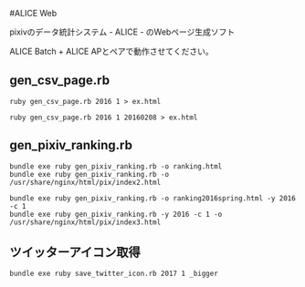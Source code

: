 #ALICE Web

pixivのデータ統計システム - ALICE - のWebページ生成ソフト

ALICE Batch + ALICE APとペアで動作させてください。



## gen_csv_page.rb

```
ruby gen_csv_page.rb 2016 1 > ex.html

ruby gen_csv_page.rb 2016 1 20160208 > ex.html
```

## gen_pixiv_ranking.rb

```
bundle exe ruby gen_pixiv_ranking.rb -o ranking.html
bundle exe ruby gen_pixiv_ranking.rb -o /usr/share/nginx/html/pix/index2.html

bundle exe ruby gen_pixiv_ranking.rb -o ranking2016spring.html -y 2016 -c 1
bundle exe ruby gen_pixiv_ranking.rb -y 2016 -c 1 -o /usr/share/nginx/html/pix/index3.html
```

## ツイッターアイコン取得

```
bundle exe ruby save_twitter_icon.rb 2017 1 _bigger
```
